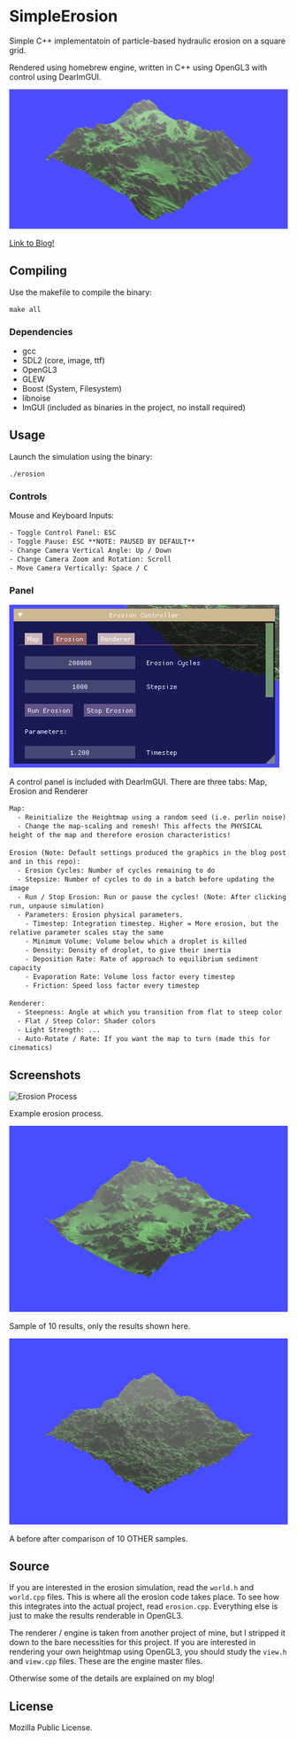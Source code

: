 # SimpleErosion
Simple C++ implementatoin of particle-based hydraulic erosion on a square grid.

Rendered using homebrew engine, written in C++ using OpenGL3 with control using DearImGUI.

![Banner Image](/screenshots/banner.png)

[Link to Blog!](https://weigert.vsos.ethz.ch)

## Compiling
Use the makefile to compile the binary:

    make all
    
### Dependencies
- gcc
- SDL2 (core, image, ttf)
- OpenGL3
- GLEW
- Boost (System, Filesystem)
- libnoise
- ImGUI (included as binaries in the project, no install required)

## Usage
Launch the simulation using the binary:

    ./erosion
    
### Controls
Mouse and Keyboard Inputs:
    
    - Toggle Control Panel: ESC
    - Toggle Pause: ESC **NOTE: PAUSED BY DEFAULT**
    - Change Camera Vertical Angle: Up / Down
    - Change Camera Zoom and Rotation: Scroll
    - Move Camera Vertically: Space / C
 
### Panel
![Control Panel](/screenshots/panel.png)

A control panel is included with DearImGUI. There are three tabs: Map, Erosion and Renderer
 
    Map:
      - Reinitialize the Heightmap using a random seed (i.e. perlin noise)
      - Change the map-scaling and remesh! This affects the PHYSICAL height of the map and therefore erosion characteristics!
      
    Erosion (Note: Default settings produced the graphics in the blog post and in this repo):
      - Erosion Cycles: Number of cycles remaining to do
      - Stepsize: Number of cycles to do in a batch before updating the image
      - Run / Stop Erosion: Run or pause the cycles! (Note: After clicking run, unpause simulation)
      - Parameters: Erosion physical parameters.
        - Timestep: Integration timestep. Higher = More erosion, but the relative parameter scales stay the same
        - Minimum Volume: Volume below which a droplet is killed
        - Density: Density of droplet, to give their inertia
        - Deposition Rate: Rate of approach to equilibrium sediment capacity
        - Evaporation Rate: Volume loss factor every timestep
        - Friction: Speed loss factor every timestep
        
    Renderer:
      - Steepness: Angle at which you transition from flat to steep color
      - Flat / Steep Color: Shader colors
      - Light Strength: ...
      - Auto-Rotate / Rate: If you want the map to turn (made this for cinematics)
      
## Screenshots
 ![Erosion Process](/screenshots/erode_reduced.gif)
 
 Example erosion process.

 ![Results Gif](/screenshots/results.gif)
 
 Sample of 10 results, only the results shown here.
 
 ![Before / After Comparison Gif](/screenshots/before_after.gif)
 
 A before after comparison of 10 OTHER samples.
 
## Source
If you are interested in the erosion simulation, read the `world.h` and `world.cpp` files. This is where all the erosion code takes place. To see how this integrates into the actual project, read `erosion.cpp`. Everything else is just to make the results renderable in OpenGL3.
 
The renderer / engine is taken from another project of mine, but I stripped it down to the bare necessities for this project. If you are interested in rendering your own heightmap using OpenGL3, you should study the `view.h` and `view.cpp` files. These are the engine master files.

Otherwise some of the details are explained on my blog!

## License
Mozilla Public License.
